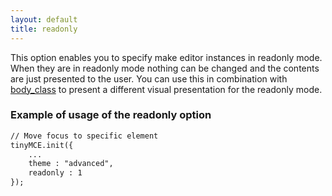 ```yaml
---
layout: default
title: readonly
---
```


This option enables you to specify make editor instances in readonly mode. When they are in readonly mode nothing can be changed and the contents are just presented to the user. You can use this in combination with [body_class](http://wiki.php/Configuration:body_class) to present a different visual presentation for the readonly mode.

### Example of usage of the readonly option

```html
// Move focus to specific element
tinyMCE.init({
	...
	theme : "advanced",
	readonly : 1
});

```